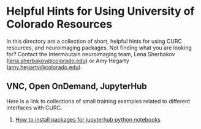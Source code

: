 # Helpful Hints for Using University of Colorado Resources

In this directory are a collection of short, helpful hints for using CURC resources, and neuroimaging packages. Not finding what you are looking for? Contact the Intermoutain neuroimaging team, Lena Sherbakov (lena.sherbakov@colorado.edu) or Amy Hegarty (amy.hegarty@colorado.edu).

## VNC, Open OnDemand, JupyterHub
Here is a link to collections of small training examples related to different interfaces with CURC.

1. [How to install packages for jupyterhub python notebooks](https://github.com/intermountainneuroimaging/Training/blob/main/Helpful_Hints/_install_python_packages_jupyterhub)
